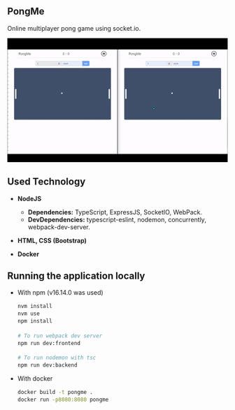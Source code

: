 ## PongMe

Online multiplayer pong game using socket.io.

![demo](./demo.gif)



## Used Technology

- **NodeJS**

  - **Dependencies:** TypeScript, ExpressJS, SocketIO, WebPack.
  - **DevDependencies:** typescript-eslint, nodemon, concurrently, webpack-dev-server.

- **HTML, CSS (Bootstrap)**

- **Docker**


## Running the application locally

- With npm (v16.14.0 was used)
  ```bash
  nvm install
  nvm use
  npm install
  
  # To run webpack dev server
  npm run dev:frontend
  
  # To run nodemon with tsc
  npm run dev:backend
  ```

- With docker
  ```bash
  docker build -t pongme .
  docker run -p8080:8080 pongme
  ```
